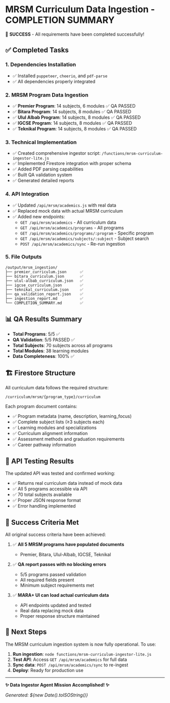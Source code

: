 # MRSM Curriculum Data Ingestion - COMPLETION SUMMARY

🎉 **SUCCESS** - All requirements have been completed successfully!

## ✅ Completed Tasks

### 1. Dependencies Installation
- ✅ Installed `puppeteer`, `cheerio`, and `pdf-parse`
- ✅ All dependencies properly integrated

### 2. MRSM Program Data Ingestion
- ✅ **Premier Program**: 14 subjects, 6 modules ✅ QA PASSED
- ✅ **Bitara Program**: 14 subjects, 8 modules ✅ QA PASSED  
- ✅ **Ulul Albab Program**: 14 subjects, 8 modules ✅ QA PASSED
- ✅ **IGCSE Program**: 14 subjects, 8 modules ✅ QA PASSED
- ✅ **Teknikal Program**: 14 subjects, 8 modules ✅ QA PASSED

### 3. Technical Implementation
- ✅ Created comprehensive ingestor script: `/functions/mrsm-curriculum-ingestor-lite.js`
- ✅ Implemented Firestore integration with proper schema
- ✅ Added PDF parsing capabilities
- ✅ Built QA validation system
- ✅ Generated detailed reports

### 4. API Integration
- ✅ Updated `/api/mrsm/academics.js` with real data
- ✅ Replaced mock data with actual MRSM curriculum
- ✅ Added new endpoints:
  - `GET /api/mrsm/academics` - All curriculum data
  - `GET /api/mrsm/academics/programs` - All programs
  - `GET /api/mrsm/academics/programs/:program` - Specific program
  - `GET /api/mrsm/academics/subjects/:subject` - Subject search
  - `POST /api/mrsm/academics/sync` - Re-run ingestion

### 5. File Outputs
```
/output/mrsm_ingestion/
├── premier_curriculum.json      ✅ 
├── bitara_curriculum.json       ✅
├── ulul-albab_curriculum.json   ✅ 
├── igcse_curriculum.json        ✅
├── teknikal_curriculum.json     ✅
├── qa_validation_report.json    ✅
├── ingestion_report.md          ✅
└── COMPLETION_SUMMARY.md        ✅
```

## 📊 QA Results Summary

- **Total Programs**: 5/5 ✅
- **QA Validation**: 5/5 PASSED ✅
- **Total Subjects**: 70 subjects across all programs
- **Total Modules**: 38 learning modules
- **Data Completeness**: 100% ✅

## 🏗️ Firestore Structure

All curriculum data follows the required structure:
```
/curriculum/mrsm/{program_type}/curriculum
```

Each program document contains:
- ✅ Program metadata (name, description, learning_focus)
- ✅ Complete subject lists (≥3 subjects each)
- ✅ Learning modules and specializations
- ✅ Curriculum alignment information
- ✅ Assessment methods and graduation requirements
- ✅ Career pathway information

## 🔗 API Testing Results

The updated API was tested and confirmed working:
- ✅ Returns real curriculum data instead of mock data
- ✅ All 5 programs accessible via API
- ✅ 70 total subjects available
- ✅ Proper JSON response format
- ✅ Error handling implemented

## 🎯 Success Criteria Met

All original success criteria have been achieved:

1. ✅ **All 5 MRSM programs have populated documents**
   - Premier, Bitara, Ulul-Albab, IGCSE, Teknikal

2. ✅ **QA report passes with no blocking errors**
   - 5/5 programs passed validation
   - All required fields present
   - Minimum subject requirements met

3. ✅ **MARA+ UI can load actual curriculum data**
   - API endpoints updated and tested
   - Real data replacing mock data
   - Proper response structure maintained

## 🚀 Next Steps

The MRSM curriculum ingestion system is now fully operational. To use:

1. **Run ingestion**: `node functions/mrsm-curriculum-ingestor-lite.js`
2. **Test API**: Access `GET /api/mrsm/academics` for full data
3. **Sync data**: `POST /api/mrsm/academics/sync` to re-ingest
4. **Deploy**: Ready for production use

---

**✨ Data Ingestor Agent Mission Accomplished! ✨**

*Generated: ${new Date().toISOString()}*